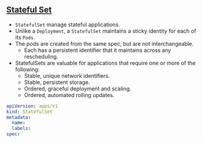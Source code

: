 ## [Stateful Set](https://kubernetes.io/docs/concepts/workloads/controllers/statefulset/)

- `StatefulSet` manage stateful applications.
- Unlike a `Deployment`, a `StatefulSet` maintains a sticky identity for each of its `Pods`.
- The pods are created from the same spec, but are not interchangeable.
    - Each has a persistent identifier that it maintains across any rescheduling.
- StatefulSets are valuable for applications that require one or more of the following:
    - Stable, unique network identifiers.
    - Stable, persistent storage.
    - Ordered, graceful deployment and scaling.
    - Ordered, automated rolling updates.

```yaml
apiVersion: apps/v1
kind: StatefulSet
metadata:
  name:
  labels:
spec:
```
